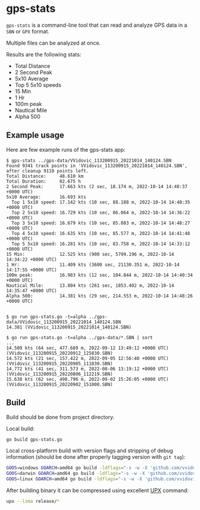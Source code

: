 # gps-stats

`gps-stats` is a command-line tool that can read and analyze GPS data in a
`SBN` or `GPX` format.

Multiple files can be analyzed at once.

Results are the following stats:
- Total Distance
- 2 Second Peak
- 5x10 Average
- Top 5 5x10 speeds
- 15 Min
- 1 Hr
- 100m peak
- Nautical Mile
- Alpha 500

## Example usage

Here are few example runs of the gps-stats app:
```
$ gps-stats ../gps-data/VVidovic_113200915_20221014_140124.SBN
Found 9341 track points in 'VVidovic_113200915_20221014_140124.SBN', after cleanup 9110 points left.
Total Distance:     48.610 km
Total Duration:     02.675 h
2 Second Peak:      17.663 kts (2 sec, 18.174 m, 2022-10-14 14:40:37 +0000 UTC)
5x10 Average:       16.693 kts
  Top 1 5x10 speed: 17.142 kts (10 sec, 88.188 m, 2022-10-14 14:40:35 +0000 UTC)
  Top 2 5x10 speed: 16.729 kts (10 sec, 86.064 m, 2022-10-14 14:36:22 +0000 UTC)
  Top 3 5x10 speed: 16.679 kts (10 sec, 85.803 m, 2022-10-14 14:48:27 +0000 UTC)
  Top 4 5x10 speed: 16.635 kts (10 sec, 85.577 m, 2022-10-14 14:41:48 +0000 UTC)
  Top 5 5x10 speed: 16.281 kts (10 sec, 83.758 m, 2022-10-14 14:33:12 +0000 UTC)
15 Min:             12.525 kts (900 sec, 5799.196 m, 2022-10-14 14:34:22 +0000 UTC)
1 Hr:               11.409 kts (3600 sec, 21130.351 m, 2022-10-14 14:17:55 +0000 UTC)
100m peak:          16.983 kts (12 sec, 104.844 m, 2022-10-14 14:40:34 +0000 UTC)
Nautical Mile:      13.804 kts (261 sec, 1853.402 m, 2022-10-14 14:35:47 +0000 UTC)
Alpha 500:          14.381 kts (29 sec, 214.553 m, 2022-10-14 14:48:26 +0000 UTC)


$ go run gps-stats.go -t=alpha ../gps-data/VVidovic_113200915_20221014_140124.SBN
14.381 (VVidovic_113200915_20221014_140124.SBN)

$ go run gps-stats.go -t=alpha ../gps-data/*.SBN | sort
...
14.509 kts (64 sec, 477.689 m, 2022-09-12 13:49:12 +0000 UTC) (VVidovic_113200915_20220912_125830.SBN)
14.572 kts (21 sec, 157.422 m, 2022-09-05 12:56:40 +0000 UTC) (VVidovic_113200915_20220905_111830.SBN)
14.772 kts (41 sec, 311.573 m, 2022-08-06 13:19:12 +0000 UTC) (VVidovic_113200915_20220806_112219.SBN)
15.638 kts (62 sec, 498.796 m, 2022-09-02 15:26:05 +0000 UTC) (VVidovic_113200915_20220902_151000.SBN)
```

## Build

Build should be done from project directory.

Local build:
```sh
go build gps-stats.go
```

Local cross-platform build with version flags and stripping of debug information
(should be done after properly tagging version with `git tag`):
```sh
GOOS=windows GOARCH=amd64 go build -ldflags="-s -w -X 'github.com/vvidovic/gps-stats/internal/version.Version=$(git tag | tail -n1)' -X 'github.com/vvidovic/gps-stats/internal/version.Platform=windows/amd64' -X 'github.com/vvidovic/gps-stats/internal/version.BuildTime=$(git tag | tail -n1).$(date -u -Iseconds)'" -o release/gps-stats-win-amd64.exe gps-stats.go
GOOS=darwin GOARCH=amd64 go build -ldflags="-s -w -X 'github.com/vvidovic/gps-stats/internal/version.Version=$(git tag | tail -n1)' -X 'github.com/vvidovic/gps-stats/internal/version.Platform=darwin/amd64' -X 'github.com/vvidovic/gps-stats/internal/version.BuildTime=$(git tag | tail -n1).$(date -u -Iseconds)'" -o release/gps-stats-mac-amd64 gps-stats.go
GOOS=linux GOARCH=amd64 go build -ldflags="-s -w -X 'github.com/vvidovic/gps-stats/internal/version.Version=$(git tag | tail -n1)' -X 'github.com/vvidovic/gps-stats/internal/version.Platform=linux/amd64' -X 'github.com/vvidovic/gps-stats/internal/version.BuildTime=$(git tag | tail -n1).$(date -u -Iseconds)'" -o release/gps-stats-linux-amd64 gps-stats.go
```

After building binary it can be compressed using excellent
[UPX](https://upx.github.io/) command:
```sh
upx --lzma release/*
```
